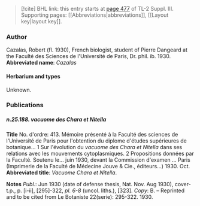 > [!cite] BHL link: this entry starts at [page 477](https://www.biodiversitylibrary.org/page/33266784) of TL-2 Suppl. III.
> Supporting pages: [[Abbreviations|abbreviations]], [[Layout key|layout key]].

### Author

Cazalas, Robert (fl. 1930), French biologist, student of Pierre Dangeard at the Faculté des Sciences de l'Université de Paris, Dr. phil. ib. 1930. 
**Abbreviated name**: *Cazalas*

#### Herbarium and types

Unknown.

### Publications

##### n.25.188. vacuome des Chara et Nitella

**Title**
No. d'ordre: 413. Mémoire présenté à la Faculté des sciences de l'Université de Paris pour l'obtention du diplome d'études supérieures de botanique... 1 Sur l'évolution du *vacuome des Chara et Nitella* dans ses relations avec les mouvements cytoplasmiques. 2 Propositions données par la Faculté. Soutenu le... juin 1930, devant la Commission d'examen ... Paris (Imprimerie de la Faculté de Médecine Jouve & Cie., éditeurs...) 1930. Oct.
**Abbreviated title**: *Vacuome Chara et Nitella*.

**Notes**
*Publ*.: Jun 1930 (date of defense thesis, Nat. Nov. Aug 1930), cover-t.p., p. \[i-ii\], \[295\]-322, *pl. 6-8* (uncol. liths.), \[323\]. *Copy*: B. – Reprinted and to be cited from Le Botaniste 22(serie): 295-322. 1930.

